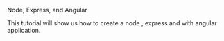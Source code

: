 Node, Express, and Angular


This tutorial will show us how to create a node , express and with angular application.